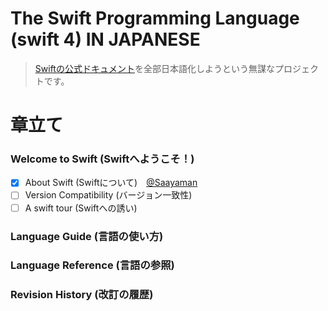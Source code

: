 # The Swift Programming Language (swift 4) IN JAPANESE

>[Swiftの公式ドキュメント](https://developer.apple.com/library/content/documentation/Swift/Conceptual/Swift_Programming_Language/index.html#//apple_ref/doc/uid/TP40014097-CH3-ID0)を全部日本語化しようという無謀なプロジェクトです。

# 章立て


### Welcome to Swift (Swiftへようこそ！)
  - [x] About Swift (Swiftについて)　[@Saayaman](https://github.com/Saayaman)
  - [ ] Version Compatibility (バージョン一致性)　
  - [ ] A swift tour (Swiftへの誘い)

### Language Guide (言語の使い方)


### Language Reference (言語の参照)


### Revision History (改訂の履歴)



